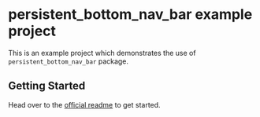 # persistent_bottom_nav_bar example project

This is an example project which demonstrates the use of `persistent_bottom_nav_bar` package.

## Getting Started

Head over to the [official readme](https://github.com/BilalShahid13/PersistentBottomNavBar/blob/master/README.md) to get started.
